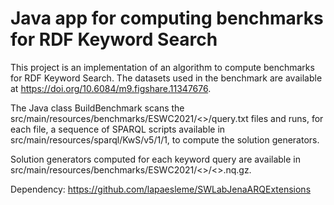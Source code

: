 # Java app for computing benchmarks for RDF Keyword Search

This project is an implementation of an algorithm to compute benchmarks for RDF Keyword Search. The datasets used in the benchmark are available at https://doi.org/10.6084/m9.figshare.11347676. 

The Java class BuildBenchmark scans the src/main/resources/benchmarks/ESWC2021/<<dataset name>>/query.txt files and runs, for each file, a sequence of SPARQL scripts available in src/main/resources/sparql/KwS/v5/1/1, to compute the solution generators. 
  
Solution generators computed for each keyword query are available in src/main/resources/benchmarks/ESWC2021/<<dataset name>>/<<query number>>.nq.gz.
  
Dependency: https://github.com/lapaesleme/SWLabJenaARQExtensions
